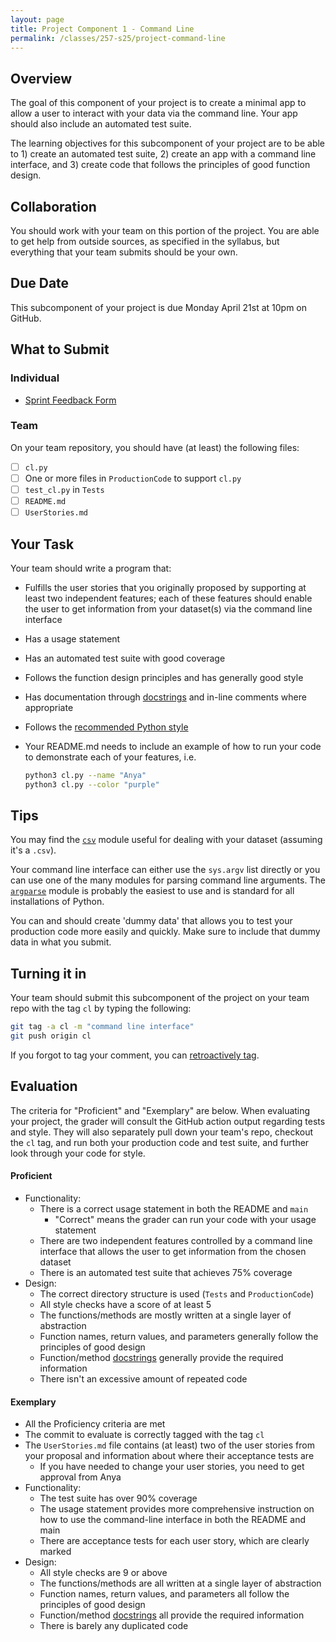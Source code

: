 ```yaml
---
layout: page
title: Project Component 1 - Command Line
permalink: /classes/257-s25/project-command-line
---
```


## Overview

The goal of this component of your project is to create a minimal app to allow a user to interact with your data via the command line.
Your app should also include an automated test suite.

The learning objectives for this subcomponent of your project are to be able to 1) create an automated test suite, 2) create an app with a command line interface, and 3) create code that follows the principles of good function design.

## Collaboration

You should work with your team on this portion of the project.
You are able to get help from outside sources, as specified in the syllabus, but everything that your team submits should be your own.

## Due Date

This subcomponent of your project is due Monday April 21st at 10pm on GitHub.

## What to Submit
### Individual
* [Sprint Feedback Form](https://docs.google.com/forms/d/e/1FAIpQLSc-BRKK_0TJzMYL_DTiJElwL216B8CRkHcchna5jzh3P-6QGg/viewform?usp=dialog)

### Team
On your team repository, you should have (at least) the following files:
- [ ] `cl.py` 
- [ ] One or more files in `ProductionCode` to support `cl.py`
- [ ] `test_cl.py` in `Tests`
- [ ] `README.md`
- [ ] `UserStories.md`

## Your Task

Your team should write a program that:
* Fulfills the user stories that you originally proposed by supporting at least two independent features; each of these features should enable the user to get information from your dataset(s) via the command line interface
* Has a usage statement
* Has an automated test suite with good coverage
* Follows the function design principles and has generally good style
* Has documentation through [docstrings](https://peps.python.org/pep-0257/) and in-line comments where appropriate
* Follows the [recommended Python style](https://peps.python.org/pep-0008/)
* Your README.md needs to include an example of how to run your code to demonstrate each of your features, i.e.

  ```zsh
  python3 cl.py --name "Anya"
  python3 cl.py --color "purple"
  ```


## Tips
You may find the [`csv`](https://docs.python.org/3/library/csv.html) module useful for dealing with your dataset (assuming it's a `.csv`).

Your command line interface can either use the `sys.argv` list directly or you can use one of the many modules for parsing command line arguments.
The [`argparse`](https://docs.python.org/3/library/argparse.html) module is probably the easiest to use and is standard for all installations of Python.

You can and should create 'dummy data' that allows you to test your production code more easily and quickly. Make sure to include that dummy data in what you submit.

## Turning it in

Your team should submit this subcomponent of the project on your team repo with the tag `cl` by typing the following:

```bash
git tag -a cl -m "command line interface"
git push origin cl
```

If you forgot to tag your comment, you can [retroactively tag](https://docs.google.com/document/d/1gt8cAmhFV9YxFE5ml2ReiGyVvwoum1MH9L0wzttqdkA/edit?usp=sharing).

## Evaluation

The criteria for "Proficient" and "Exemplary" are below.
When evaluating your project, the grader will consult the GitHub action output regarding tests and style. They will also separately pull down your team's repo, checkout the `cl` tag, and run both your production code and test suite, and further look through your code for style.

#### Proficient
* Functionality:
  * There is a correct usage statement in both the README and `main`
    * "Correct" means the grader can run your code with your usage statement
  * There are two independent features controlled by a command line interface that allows the user to get information from the chosen dataset
  * There is an automated test suite that achieves 75% coverage
* Design:
  * The correct directory structure is used (`Tests` and `ProductionCode`)
  * All style checks have a score of at least 5
  * The functions/methods are mostly written at a single layer of abstraction
  * Function names, return values, and parameters generally follow the principles of good design
  * Function/method [docstrings](https://peps.python.org/pep-0257/) generally provide the required information
  * There isn't an excessive amount of repeated code

#### Exemplary
* All the Proficiency criteria are met
* The commit to evaluate is correctly tagged with the tag `cl`
* The `UserStories.md` file contains (at least) two of the user stories from your proposal and information about where their acceptance tests are
  * If you have needed to change your user stories, you need to get approval from Anya
* Functionality:
  * The test suite has over 90% coverage
  * The usage statement provides more comprehensive instruction on how to use the command-line interface in both the README and main
  * There are acceptance tests for each user story, which are clearly marked
* Design:
  * All style checks are 9 or above
  * The functions/methods are all written at a single layer of abstraction
  * Function names, return values, and parameters all follow the principles of good design
  * Function/method [docstrings](https://peps.python.org/pep-0257/) all provide the required information
  * There is barely any duplicated code